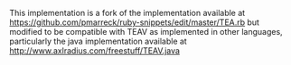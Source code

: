 This implementation is a fork of the implementation available at
https://github.com/pmarreck/ruby-snippets/edit/master/TEA.rb 
but modified to be compatible with TEAV as implemented in other
languages, particularly the java implementation available at 
http://www.axlradius.com/freestuff/TEAV.java